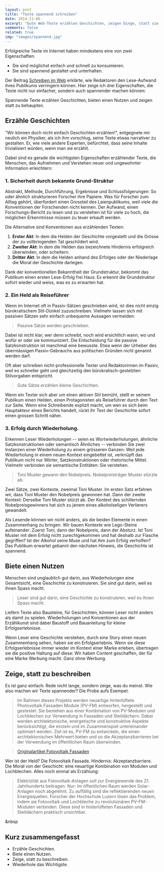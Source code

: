 ```yaml
---
layout: post
title: "Texte spannend schreiben"
date: 2014-11-06
excerpt: "Gute Web-Texte erzählen Geschichten, zeigen Dinge, statt sie zu beschreiben, bieten Lesenden einen Nutzen. Und sie wiederholen sich."
comments: false
related: true
img: "images/spannend.jpg"
---
```


Erfolgreiche Texte im Internet haben mindestens eine von zwei Eigenschaften:

- Sie sind möglichst einfach und schnell zu konsumieren.
- Sie sind spannend gestaltet und unterhalten.

Der Beitrag [Schreiben im Web](/schreiben-im-web) erklärte, wie Redaktoren den Lese-Aufwand ihres Publikums verringern können. Hier zeige ich drei Eigenschaften, die Texte nicht nur einfacher, sondern auch spannender machen können:

Spannende Texte erzählen Geschichten, bieten einen Nutzen und zeigen statt zu behaupten.

## Erzähle Geschichten

"Wir können doch nicht einfach Geschichten erzählen!", entgegnete mir neulich ein Physiker, als ich ihm vorschlug, seine Texte etwas narrativer zu gestalten. Er, wie viele andere Experten, befürchtet, dass seine Inhalte trivialisiert würden, wenn man sie erzählt.

Dabei sind es gerade die wichtigsten Eigenschaften erzählender Texte, die Menschen, das Aufnehmen und Verstehen neuer und ungewohnter Information erleichtern: 

### 1. Sicherheit durch bekannte Grund-Struktur
Abstrakt, Methode, Durchführung, Ergebnisse und Schlussfolgerungen: So oder ähnlich strukturieren Forscher ihre Papiere. Was für Forscher zum Alltag gehört, überfordert einen Grossteil des Laienpublikums, weil viele die Konventionen der Forschenden nicht kennen. Der Aufwand, einen Forschungs-Bericht zu lesen und zu verstehen ist für viele zu hoch, die möglichen Erkenntnisse müssen zu teuer erkauft werden.

Die Alternative sind Konventionen aus erzählenden Texten:

1. **Erster Akt**: In dem die Helden der Geschichte vorgestellt und  die Grösse der zu vollbringenden Tat geschildert wird.
2. **Zweiter Akt**: In dem die Helden das bezeichnete Hindernis erfolgreich überwinden, oder scheitern.
3. **Dritter Akt**: In dem die Helden anhand des Erfolges oder der Niederlage die Moral der Geschichte darlegen.

Dank der konventionellen Bekanntheit der Grundstruktur, bekommt das Publikum einen ersten Lese-Erfolg frei Haus: Es erkennt die Grundstruktur sofort wieder und weiss, was es zu erwarten hat.

### 2. Ein Held als Reiseführer
Wenn im Internet oft in Passiv-Sätzen geschrieben wird, ist dies nicht einzig bürokratischem Stil-Dünkel zuzuschreiben. Vielmehr lassen sich mit passiven Sätzen sehr einfach unbequeme Aussagen vermeiden: 

> Passive Sätze werden geschrieben.

Dabei ist nicht klar, wer denn schreibt, noch wird ersichtlich wann, wo und wofür er oder sie kommuniziert. Die Entscheidung für die passive Satzkonstruktion ist manchmal eine bewusste. Etwa wenn der Urheber des übermässigen Passiv-Gebrauchs aus politischen Gründen nicht genannt werden darf.

Oft aber schreiben nicht-professionelle Texter und Redaktorinnen im Passiv, weil es schneller geht und gleichzeitig den bürokratisch-gestelzten Stilvorgaben entspricht.

> Gute Sätze erzählen kleine Geschichten.

Wenn ein Texter sich aber um einen aktiven Stil bemüht, stellt er seinem Publikum einen Helden, einen Protagonisten als Reiseführer durch den Text zur Seite. Wenn eine Schreibende explizit macht, um wen es sich beim Hauptakteur eines Berichts handelt, rückt ihr Text der Geschichte sofort einen grossen Schritt näher.

### 3. Erfolg durch Wiederholung.

Erkennen Leser Wiederholungen -- seien es Wortwiederholungen, ähnliche Satzkonstruktionen oder semantisch Ähnliches -- verbinden Sie zwei Instanzen einer Wiederholung zu einem grösseren Ganzen: Weil jede Wiederholung in einem neuen Kontext eingebettet ist, verknüpft das Publikum nicht nur Wörter, Satzkonstruktionen oder rhetorische Mittel. Vielmehr verbinden sie semantische Entitäten: Sie verstehen.

> Toni Muster gewann den Nobelpreis. Nobelpreisträger Muster stürzte ab.

Zwei Sätze, zwei Kontexte, zweimal Toni Muster. Im ersten Satz erfahren wir, dass Toni Muster den Nobelpreis gewonnen hat. Dann der zweite Kontext: Derselbe Toni Muster stürzt ab. Der Kontext des schillernden Nobelpreisgewinners hat sich zu jenem eines alkoholseligen Verlierers gewandelt. 

Als Lesende können wir nicht anders, als die beiden Elemente in einen Zusammenhang zu bringen. Wir bauen Kontexte wie Lego-Steine aufeinander: Zuerst Toni, dann der Nobelpreis, dann der Absturz. Ist Toni Muster mit dem Erfolg nicht zurechtgekommen und hat deshalb zur Flasche gegriffen? Ist der Alkohol seine Muse und hat ihm zum Erfolg verholfen? Das Publikum erwartet gebannt den nächsten Hinweis, die Geschichte ist spannend.

## Biete einen Nutzen

Menschen sind unglaublich gut darin, aus Wiederholungen eine Gesamtsicht, eine Geschichte zu konstruieren. Sie sind gut darin, weil es ihnen Spass macht. 

> Leser sind gut darin, eine Geschichte zu konstruieren, weil es ihnen Spass macht.

Liefern Texte also Bausteine, für Geschichten, können Leser nicht anders als damit zu spielen. Wiederholungen und Konventionen aus der Erzählkunst sind dabei Baustoff und Bauanleitung für kleine Erfolgserlebnisse.

Wenn Leser eine Geschichte verstehen, durch eine Story einen neuen Zusammenhang sehen, haben sie ein Erfolgserlebnis. Wenn sie diese Erfolgserlebnisse immer wieder im Kontext einer Marke erleben, übertragen sie die positive Haltung auf diese: Wir haben Content geschaffen, der für eine Marke Werbung macht. Ganz ohne Werbung.

## Zeige, statt zu beschreiben
Es ist ganz einfach: Rede nicht lange, sondern zeige, was du meinst. Wie also machen wir Texte spannender? Die Probe aufs Exempel:

> Im Rahmen dieses Projekts werden neuartige hinterlüftete Photovoltaik Fassaden Module (PV-FM) entworfen, hergestellt und gestestet. Sie bestehen aus einer Kombination von PV-Modulen und Lochblechen zur Verwendung in Fassaden und Steildächern. Dabei werden architektonische, energetische und konstruktive Aspekte berücksichtigt, die einzeln und im Zusammenspiel untereinander optimiert werden. Ziel ist es, PV-FM zu entwickeln, die einen architektonischen Mehrwert bieten und so die Akzeptanzbarrieren bei der Verwendung im öffentlichen Raum überwinden.

> [Originalartikel Fotovoltaik Fassaden](https://www.hslu.ch/de-ch/hochschule-luzern/forschung/projekte/detail/?pid=40)

Wer ist der Held? Die Fotovoltaik Fassade. Hindernis: Akzeptanzbarriere. Die Moral von der Geschicht: eine neuartige Kombination von Modulen und Lochblechen. Alles noch einmal als Erzählung: 

> Elektrizität aus Fotovoltaik-Anlagen soll zur Energiewende des 21. Jahrhunderts beitragen. Nur: Im öffentlichen Raum werden Solar-Anlagen noch abgelehnt. Zu auffällig sind die reflektierenden neuen Energiequellen. Forscher der Hochschule Luzern lösen das Problem, indem sie Fotovoltaik und Lochbleche zu revolutionären PV-FM-Modulen verbinden. Diese sind in hinterlüfteten Fassaden und Steildächern praktisch unsichtbar.

<a name="short" class="anchor">&nbsp</a>
<h2>Kurz zusammengefasst</h2>

- Erzähle Geschichten.
- Biete einen Nutzen.
- Zeige, statt zu beschreiben. 
- Wiederhole das Wichtigste. 








